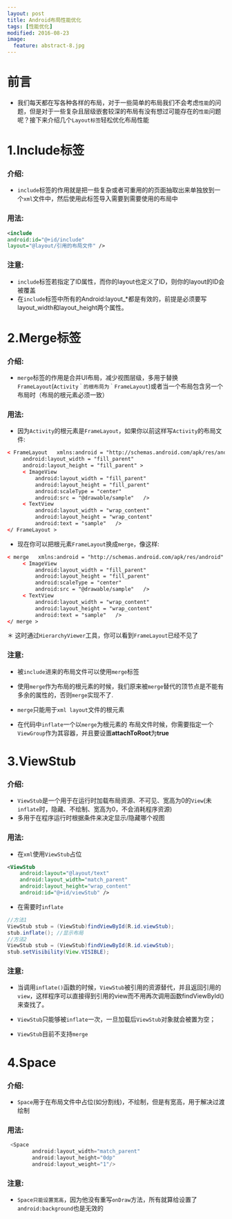 ```yaml
---
layout: post
title: Android布局性能优化
tags: [性能优化]
modified: 2016-08-23
image:
  feature: abstract-8.jpg
---
```


# 前言

* 我们每天都在写各种各样的布局，对于一些简单的布局我们不会考虑`性能`的问题，但是对于一些复杂且层级嵌套较深的布局有没有想过可能存在的`性能`问题呢？接下来介绍几个`Layout标签`轻松优化布局性能

# 1.Include标签

### 介绍:

* `include`标签的作用就是把一些复杂或者可重用的的页面抽取出来单独放到一个`xml`文件中，然后使用此标签导入需要到需要使用的布局中

### 用法:

```xml
<include
android:id="@+id/include"
layout="@layout/引用的布局文件" />

```

### 注意:

* `include`标签若指定了ID属性，而你的layout也定义了ID，则你的layout的ID会被覆盖
* 在`include`标签中所有的Android:layout_*都是有效的，前提是必须要写layout_width和layout_height两个属性。

<!--more-->

# 2.Merge标签

### 介绍:

* `merge`标签的作用是合并UI布局，减少视图层级，多用于替换`FrameLayout`(`Activity｀的根布局为｀FrameLayout`)或者当一个布局包含另一个布局时（布局的根元素必须一致）

### 用法:
* 因为`Activity`的根元素是`FrameLayout`，如果你以前这样写`Activity`的布局文件:

```xml
< FrameLayout   xmlns:android = "http://schemas.android.com/apk/res/android"
     android:layout_width = "fill_parent"
     android:layout_height = "fill_parent" >
     < ImageView
         android:layout_width = "fill_parent"
         android:layout_height = "fill_parent"  
         android:scaleType = "center"
         android:src = "@drawable/sample"   />
     < TextView
         android:layout_width = "wrap_content"
         android:layout_height = "wrap_content"
         android:text = "sample"   />
</ FrameLayout >
```
* 现在你可以把根元素`FrameLayout`换成`merge`，像这样:

```xml
< merge   xmlns:android = "http://schemas.android.com/apk/res/android" >
     < ImageView
         android:layout_width = "fill_parent"
         android:layout_height = "fill_parent"  
         android:scaleType = "center"
         android:src = "@drawable/sample"   />
     < TextView
         android:layout_width = "wrap_content"
         android:layout_height = "wrap_content"
         android:text = "sample"   />
</ merge >
```
＊ 这时通过`HierarchyViewer`工具，你可以看到`FrameLayout`已经不见了

### 注意:
* 被`include`进来的布局文件可以使用`merge`标签

* 使用`merge`作为布局的根元素的时候，我们原来被`merge`替代的顶节点是不能有多余的属性的，否则`merge`实现不了.
*  `merge`只能用于`xml layout`文件的根元素
*  在代码中`inflate`一个以`merge`为根元素的
布局文件时候，你需要指定一个`ViewGroup`作为其容器，并且要设置**attachToRoot**为**true**

# 3.ViewStub
### 介绍:
* `ViewStub`是一个用于在运行时加载布局资源、不可见、宽高为0的`View`(未`inflate`时，隐藏、不绘制、宽高为0，不会消耗程序资源)
* 多用于在程序运行时根据条件来决定显示/隐藏哪个视图

### 用法:
* 在`xml`使用`ViewStub`占位

```xml
<ViewStub 
	android:layout="@layout/text" 
	android:layout_width="match_parent"
	android:layout_height="wrap_content"
	android:id="@+id/viewStub" />
```
* 在需要时`inflate`

```java
//方法1
ViewStub stub = (ViewStub)findViewById(R.id.viewStub);
stub.inflate(); //显示布局
//方法2
ViewStub stub = (ViewStub)findViewById(R.id.viewStub);
stub.setVisibility(View.VISIBLE);

```

### 注意:
* 当调用`inflate()`函数的时候，`ViewStub`被引用的资源替代，并且返回引用的`view`，这样程序可以直接得到引用的view而不用再次调用函数findViewById()来查找了。

* `ViewStub`只能够被`inflate`一次，一旦加载后`ViewStub`对象就会被置为空；
* `ViewStub`目前不支持`merge`

# 4.Space
### 介绍:
* `Space`用于在布局文件中占位(如分割线)，不绘制，但是有宽高，用于解决过渡绘制

### 用法:

```java
 <Space
        android:layout_width="match_parent"
        android:layout_height="0dp"
        android:layout_weight="1"/>
```

### 注意:
* `Space只能设置宽高`，因为他没有重写`onDraw`方法，所有就算给设置了`android:background`也是无效的